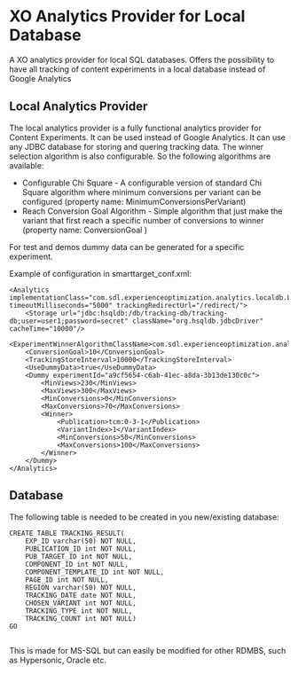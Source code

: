XO Analytics Provider for Local Database
============================================

A XO analytics provider for local SQL databases. Offers the possibility to have all tracking of content experiments in a local database instead of Google Analytics

## Local Analytics Provider

The local analytics provider is a fully functional analytics provider for Content Experiments. It can be used instead of Google Analytics.
It can use any JDBC database for storing and quering tracking data. The winner selection algorithm is also configurable. So the following algorithms
are available:

* Configurable Chi Square - A configurable version of standard Chi Square algorithm where minimum conversions per variant can be configured (property name: MinimumConversionsPerVariant)
* Reach Conversion Goal Algorithm - Simple algorithm that just make the variant that first reach a specific number of conversions to winner (property name: ConversionGoal ) 

For test and demos dummy data can be generated for a specific experiment.

Example of configuration in smarttarget_conf.xml:

```
<Analytics implementationClass="com.sdl.experienceoptimization.analytics.localdb.LocalAnalyticsManager" timeoutMilliseconds="5000" trackingRedirectUrl="/redirect/">
    <Storage url="jdbc:hsqldb:/db/tracking-db/tracking-db;user=user1;password=secret" className="org.hsqldb.jdbcDriver" cacheTime="10000"/>
    <ExperimentWinnerAlgorithmClassName>com.sdl.experienceoptimization.analytics.algorithm.ReachConversionGoalAlgorithm</ExperimentWinnerAlgorithmClassName>
    <ConversionGoal>10</ConversionGoal>
    <TrackingStoreInterval>10000</TrackingStoreInterval>
    <UseDummyData>true</UseDummyData>
    <Dummy experimentId="a9cf5654-c6ab-41ec-a8da-3b13de130c0c">
        <MinViews>230</MinViews>
        <MaxViews>300</MaxViews>
        <MinConversions>0</MinConversions>
        <MaxConversions>70</MaxConversions>
        <Winner>
            <Publication>tcm:0-3-1</Publication>
            <VariantIndex>1</VariantIndex>
            <MinConversions>50</MinConversions>
            <MaxConversions>100</MaxConversions>
        </Winner>
    </Dummy>
</Analytics>
```

## Database

The following table is needed to be created in you new/existing database:

```
CREATE TABLE TRACKING_RESULT(
    EXP_ID varchar(50) NOT NULL,
    PUBLICATION_ID int NOT NULL,
    PUB_TARGET_ID int NOT NULL,
    COMPONENT_ID int NOT NULL,
    COMPONENT_TEMPLATE_ID int NOT NULL,
    PAGE_ID int NOT NULL,
    REGION varchar(50) NOT NULL,
    TRACKING_DATE date NOT NULL,
    CHOSEN_VARIANT int NOT NULL,
    TRACKING_TYPE int NOT NULL,
    TRACKING_COUNT int NOT NULL)
GO
   
```

This is made for MS-SQL but can easily be modified for other RDMBS, such as Hypersonic, Oracle etc.